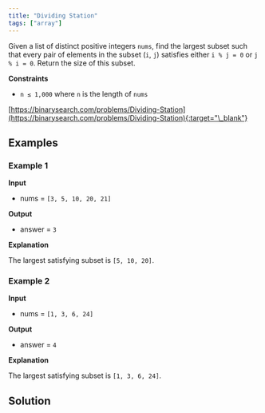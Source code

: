 ```yaml
---
title: "Dividing Station"
tags: ["array"]
---
```


Given a list of distinct positive integers `nums`, find the largest subset such that every pair of elements in the subset (`i`, `j`) satisfies either `i % j = 0` or `j % i = 0`. Return the size of this subset.

**Constraints**

- `n ≤ 1,000` where `n` is the length of `nums`

[https://binarysearch.com/problems/Dividing-Station](https://binarysearch.com/problems/Dividing-Station){:target="\_blank"}

## Examples

### Example 1

**Input**

- nums = `[3, 5, 10, 20, 21]`

**Output**

- answer = `3`

**Explanation**

The largest satisfying subset is `[5, 10, 20]`.

### Example 2

**Input**

- nums = `[1, 3, 6, 24]`

**Output**

- answer = `4`

**Explanation**

The largest satisfying subset is `[1, 3, 6, 24]`.

## Solution

<script src="https://gist.github.com/yaeba/16da7be5123724fcf6eccc25581cef5a.js?file=Dividing-Station.py"></script>
